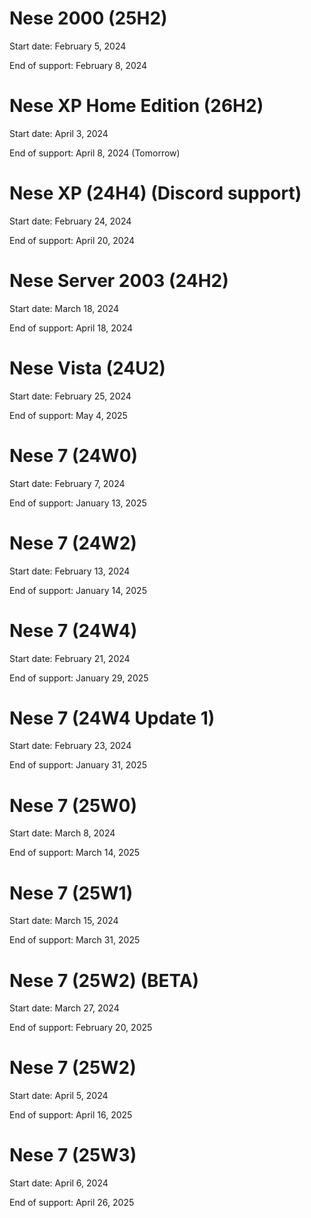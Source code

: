 # Nese 2000 (25H2)
Start date: February 5, 2024

End of support: February 8, 2024

# Nese XP Home Edition (26H2)
Start date: April 3, 2024

End of support: April 8, 2024 (Tomorrow)

# Nese XP (24H4) (Discord support)
Start date: February 24, 2024

End of support: April 20, 2024

# Nese Server 2003 (24H2)
Start date: March 18, 2024

End of support: April 18, 2024

# Nese Vista (24U2)
Start date: February 25, 2024

End of support: May 4, 2025

# Nese 7 (24W0)
Start date: February 7, 2024

End of support: January 13, 2025


# Nese 7 (24W2)
Start date: February 13, 2024

End of support: January 14, 2025

# Nese 7 (24W4)
Start date: February 21, 2024

End of support: January 29, 2025

# Nese 7 (24W4 Update 1)
Start date: February 23, 2024

End of support: January 31, 2025

# Nese 7 (25W0)
Start date: March 8, 2024

End of support: March 14, 2025


# Nese 7 (25W1)
Start date: March 15, 2024

End of support: March 31, 2025

# Nese 7 (25W2) (BETA)
Start date: March 27, 2024

End of support: February 20, 2025

# Nese 7 (25W2)
Start date: April 5, 2024

End of support: April 16, 2025

# Nese 7 (25W3)
Start date: April 6, 2024

End of support: April 26, 2025

